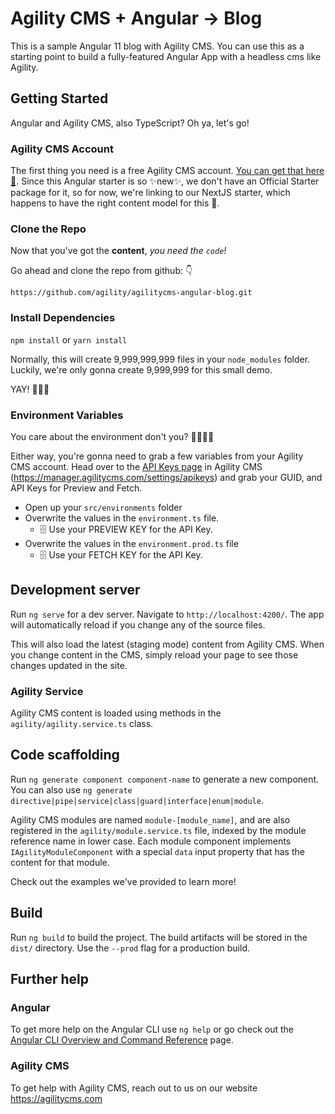 # Agility CMS + Angular -> Blog
This is a sample Angular 11 blog with Agility CMS.  You can use this as a starting point to build a fully-featured Angular App with a headless cms like Agility.

## Getting Started
Angular and Agility CMS, also TypeScript? Oh ya, let's go!

### Agility CMS Account
The first thing you need is a free Agility CMS account. [You can get that here 👋](https://manager.agilitycms.com/org/subscriptions/instance-setup?template=blog-with-nextjs&plan=agility-free).
Since this Angular starter is so ✨new✨, we don't have an Official Starter package for it, so for now, we're linking to our NextJS starter, which happens to have the right content model for this 🧐.

### Clone the Repo

Now that you've got the **content**, *you need the `code`!*

Go ahead and clone the repo from github: 👇
```shell
https://github.com/agility/agilitycms-angular-blog.git
```

### Install Dependencies

`npm install` or `yarn install`

Normally, this will create 9,999,999,999 files in your `node_modules` folder.  Luckily, we're only gonna create 9,999,999 for this small demo.

 YAY! 👏👏👏


### Environment Variables
You care about the environment don't you? 🌲🌳🌴🎋

Either way, you're gonna need to grab a few variables from your Agility CMS account.  Head over to the [API Keys page](https://manager.agilitycms.com/settings/apikeys) in Agility CMS (https://manager.agilitycms.com/settings/apikeys) and grab your GUID, and API Keys for Preview and Fetch.

- Open up your `src/environments` folder
- Overwrite the values in the `environment.ts` file.
  - 🗄 Use your PREVIEW KEY for the API Key.
- Overwrite the values in the `environment.prod.ts` file
  - 🗄 Use your FETCH KEY for the API Key.

## Development server

Run `ng serve` for a dev server. Navigate to `http://localhost:4200/`. The app will automatically reload if you change any of the source files.

This will also load the latest (staging mode) content from Agility CMS.  When you change content in the CMS, simply reload your page to see those changes updated in the site.

### Agility Service
Agility CMS content is loaded using methods in the `agility/agility.service.ts` class.

## Code scaffolding

Run `ng generate component component-name` to generate a new component. You can also use `ng generate directive|pipe|service|class|guard|interface|enum|module`.

Agility CMS modules are named `module-[module_name]`, and are also registered in the `agility/module.service.ts` file, indexed by the module reference name in lower case.  Each module component implements `IAgilityModuleComponent` with a special `data` input property that has the content for that module.

Check out the examples we've provided to learn more!

## Build

Run `ng build` to build the project. The build artifacts will be stored in the `dist/` directory. Use the `--prod` flag for a production build.

## Further help

### Angular
To get more help on the Angular CLI use `ng help` or go check out the [Angular CLI Overview and Command Reference](https://angular.io/cli) page.

### Agility CMS
To get help with Agility CMS, reach out to us on our website https://agilitycms.com
